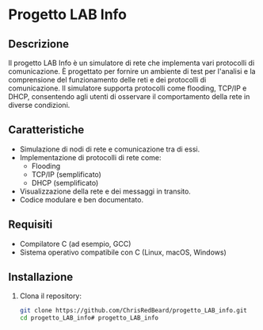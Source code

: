 # Progetto LAB Info

## Descrizione

Il progetto LAB Info è un simulatore di rete che implementa vari protocolli di comunicazione. È progettato per fornire un ambiente di test per l'analisi e la comprensione del funzionamento delle reti e dei protocolli di comunicazione. Il simulatore supporta protocolli come flooding, TCP/IP e DHCP, consentendo agli utenti di osservare il comportamento della rete in diverse condizioni.

## Caratteristiche

- Simulazione di nodi di rete e comunicazione tra di essi.
- Implementazione di protocolli di rete come:
  - Flooding
  - TCP/IP (semplificato)
  - DHCP (semplificato)
- Visualizzazione della rete e dei messaggi in transito.
- Codice modulare e ben documentato.

## Requisiti

- Compilatore C (ad esempio, GCC)
- Sistema operativo compatibile con C (Linux, macOS, Windows)

## Installazione

1. Clona il repository:

   ```bash
   git clone https://github.com/ChrisRedBeard/progetto_LAB_info.git
   cd progetto_LAB_info# progetto_LAB_info
